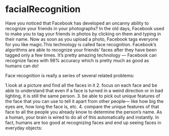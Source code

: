 # facialRecognition
Have you noticed that Facebook has developed an uncanny ability to recognize your friends in your photographs? In the old days, Facebook used to make you to tag your friends in photos by clicking on them and typing in their name.
Now as soon as you upload a photo, Facebook tags everyone for you like magic.This technology is called face recognition. Facebook’s algorithms are able to recognize your friends’ faces after they have been tagged only a few times. It’s pretty amazing technology — Facebook can recognize faces with 98% accuracy which is pretty much as good as humans can do!

Face recognition is really a series of several related problems:

1.look at a picture and find all the faces in it
2. focus on each face and be able to understand that even if a face is turned in a weird direction or in bad lighting, it is still the same person.
3. be able to pick out unique features of the face that you can use to tell it apart from other people— like how big the eyes are, how long the face is, etc.
4. compare the unique features of that face to all the people you already know to determine the person’s name.
As a human, your brain is wired to do all of this automatically and instantly. In fact, humans are too good at recognizing faces and end up seeing faces in everyday objects:
